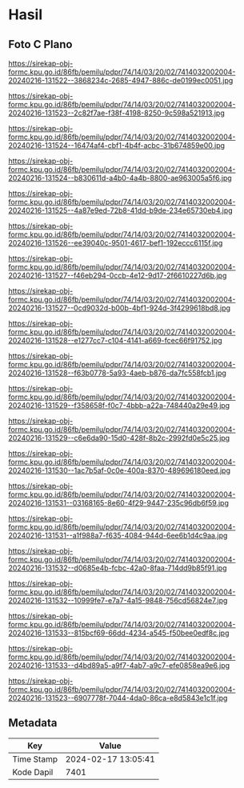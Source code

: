 # Hasil

## Foto C Plano

https://sirekap-obj-formc.kpu.go.id/86fb/pemilu/pdpr/74/14/03/20/02/7414032002004-20240216-131522--3868234c-2685-4947-886c-de0199ec0051.jpg

https://sirekap-obj-formc.kpu.go.id/86fb/pemilu/pdpr/74/14/03/20/02/7414032002004-20240216-131523--2c82f7ae-f38f-4198-8250-9c598a521913.jpg

https://sirekap-obj-formc.kpu.go.id/86fb/pemilu/pdpr/74/14/03/20/02/7414032002004-20240216-131524--16474af4-cbf1-4b4f-acbc-31b674859e00.jpg

https://sirekap-obj-formc.kpu.go.id/86fb/pemilu/pdpr/74/14/03/20/02/7414032002004-20240216-131524--b830611d-a4b0-4a4b-8800-ae963005a5f6.jpg

https://sirekap-obj-formc.kpu.go.id/86fb/pemilu/pdpr/74/14/03/20/02/7414032002004-20240216-131525--4a87e9ed-72b8-41dd-b9de-234e65730eb4.jpg

https://sirekap-obj-formc.kpu.go.id/86fb/pemilu/pdpr/74/14/03/20/02/7414032002004-20240216-131526--ee39040c-9501-4617-bef1-192eccc6115f.jpg

https://sirekap-obj-formc.kpu.go.id/86fb/pemilu/pdpr/74/14/03/20/02/7414032002004-20240216-131527--f46eb294-0ccb-4e12-9d17-2f6610227d6b.jpg

https://sirekap-obj-formc.kpu.go.id/86fb/pemilu/pdpr/74/14/03/20/02/7414032002004-20240216-131527--0cd9032d-b00b-4bf1-924d-3f4299618bd8.jpg

https://sirekap-obj-formc.kpu.go.id/86fb/pemilu/pdpr/74/14/03/20/02/7414032002004-20240216-131528--e1277cc7-c104-4141-a669-fcec66f91752.jpg

https://sirekap-obj-formc.kpu.go.id/86fb/pemilu/pdpr/74/14/03/20/02/7414032002004-20240216-131528--f63b0778-5a93-4aeb-b876-da7fc558fcb1.jpg

https://sirekap-obj-formc.kpu.go.id/86fb/pemilu/pdpr/74/14/03/20/02/7414032002004-20240216-131529--f358658f-f0c7-4bbb-a22a-748440a29e49.jpg

https://sirekap-obj-formc.kpu.go.id/86fb/pemilu/pdpr/74/14/03/20/02/7414032002004-20240216-131529--c6e6da90-15d0-428f-8b2c-2992fd0e5c25.jpg

https://sirekap-obj-formc.kpu.go.id/86fb/pemilu/pdpr/74/14/03/20/02/7414032002004-20240216-131530--1ac7b5af-0c0e-400a-8370-489696180eed.jpg

https://sirekap-obj-formc.kpu.go.id/86fb/pemilu/pdpr/74/14/03/20/02/7414032002004-20240216-131531--03168165-8e60-4f29-9447-235c96db6f59.jpg

https://sirekap-obj-formc.kpu.go.id/86fb/pemilu/pdpr/74/14/03/20/02/7414032002004-20240216-131531--a1f988a7-f635-4084-944d-6ee6b1d4c9aa.jpg

https://sirekap-obj-formc.kpu.go.id/86fb/pemilu/pdpr/74/14/03/20/02/7414032002004-20240216-131532--d0685e4b-fcbc-42a0-8faa-714dd9b85f91.jpg

https://sirekap-obj-formc.kpu.go.id/86fb/pemilu/pdpr/74/14/03/20/02/7414032002004-20240216-131532--10999fe7-e7a7-4a15-9848-756cd56824e7.jpg

https://sirekap-obj-formc.kpu.go.id/86fb/pemilu/pdpr/74/14/03/20/02/7414032002004-20240216-131533--815bcf69-66dd-4234-a545-f50bee0edf8c.jpg

https://sirekap-obj-formc.kpu.go.id/86fb/pemilu/pdpr/74/14/03/20/02/7414032002004-20240216-131533--d4bd89a5-a9f7-4ab7-a9c7-efe0858ea9e6.jpg

https://sirekap-obj-formc.kpu.go.id/86fb/pemilu/pdpr/74/14/03/20/02/7414032002004-20240216-131523--6907778f-7044-4da0-86ca-e8d5843e1c1f.jpg


## Metadata

| Key        | Value               |
| ---------- | ------------------- |
| Time Stamp | 2024-02-17 13:05:41 |
| Kode Dapil | 7401                |



